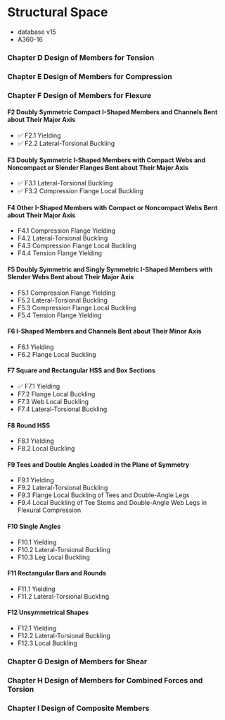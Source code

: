 # Structural Space

- database v15
- A360-16

### Chapter D Design of Members for Tension

### Chapter E Design of Members for Compression

### Chapter F Design of Members for Flexure

#### F2 Doubly Symmetric Compact I-Shaped Members and Channels Bent about Their Major Axis
- ✅ F2.1 Yielding
- ✅ F2.2 Lateral-Torsional Buckling

#### F3 Doubly Symmetric I-Shaped Members with Compact Webs and Noncompact or Slender Flanges Bent about Their Major Axis
- ✅ F3.1 Lateral-Torsional Buckling
- ✅ F3.2 Compression Flange Local Buckling

#### F4 Other I-Shaped Members with Compact or Noncompact Webs Bent about Their Major Axis
- F4.1 Compression Flange Yielding
- F4.2 Lateral-Torsional Buckling
- F4.3 Compression Flange Local Buckling
- F4.4 Tension Flange Yielding

#### F5 Doubly Symmetric and Singly Symmetric I-Shaped Members with Slender Webs Bent about Their Major Axis
- F5.1 Compression Flange Yielding
- F5.2 Lateral-Torsional Buckling
- F5.3 Compression Flange Local Buckling
- F5.4 Tension Flange Yielding

#### F6 I-Shaped Members and Channels Bent about Their Minor Axis
- F6.1 Yielding
- F6.2 Flange Local Buckling

#### F7 Square and Rectangular HSS and Box Sections
- ✅ F7.1 Yielding
- F7.2 Flange Local Buckling
- F7.3 Web Local Buckling
- F7.4 Lateral-Torsional Buckling

#### F8 Round HSS
- F8.1 Yielding
- F8.2 Local Buckling

#### F9 Tees and Double Angles Loaded in the Plane of Symmetry
- F9.1 Yielding
- F9.2 Lateral-Torsional Buckling
- F9.3 Flange Local Buckling of Tees and Double-Angle Legs
- F9.4 Local Buckling of Tee Stems and Double-Angle Web Legs in Flexural Compression

#### F10 Single Angles​
- F10.1 Yielding
- F10.2 Lateral-Torsional Buckling
- F10.3 Leg Local Buckling

#### F11 Rectangular Bars and Rounds
- F11.1 Yielding
- F11.2 Lateral-Torsional Buckling

#### F12 Unsymmetrical Shapes
- F12.1 Yielding
- F12.2 Lateral-Torsional Buckling
- F12.3 Local Buckling

### Chapter G Design of Members for Shear

### Chapter H Design of Members for Combined Forces and Torsion

### Chapter I Design of Composite Members
